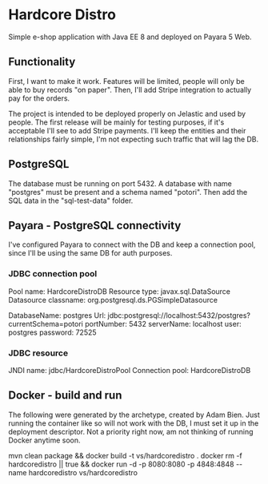 # Hardcore Distro
Simple e-shop application with Java EE 8 and deployed on Payara 5 Web.

## Functionality
First, I want to make it work. Features will be limited, people will only be able to buy records "on paper". Then, I'll add Stripe integration to actually pay for the orders.

The project is intended to be deployed properly on Jelastic and used by people. The first release will be mainly for testing purposes, if it's acceptable I'll see to add Stripe payments. I'll keep the entities and their relationships fairly simple, I'm not expecting such traffic that will lag the DB. 

## PostgreSQL
The database must be running on port 5432. A database with name "postgres" must be present and a schema named "potori". Then add the SQL data in the "sql-test-data" folder.

## Payara - PostgreSQL connectivity
I've configured Payara to connect with the DB and keep a connection pool, since I'll be using the same DB for auth purposes.

### JDBC connection pool
Pool name: HardcoreDistroDB
Resource type: javax.sql.DataSource
Datasource classname: org.postgresql.ds.PGSimpleDatasource

DatabaseName: postgres
Url: jdbc:postgresql://localhost:5432/postgres?currentSchema=potori
portNumber: 5432
serverName: localhost
user: postgres
password: 72525

### JDBC resource
JNDI name: jdbc/HardcoreDistroPool
Connection pool: HardcoreDistroDB

## Docker - build and run
The following were generated by the archetype, created by Adam Bien. Just running the container like so will not work with the DB, I must set it up in the deployment descriptor. Not a priority right now, am not thinking of running Docker anytime soon. 

mvn clean package && docker build -t vs/hardcoredistro .
docker rm -f hardcoredistro || true && docker run -d -p 8080:8080 -p 4848:4848 --name hardcoredistro vs/hardcoredistro 